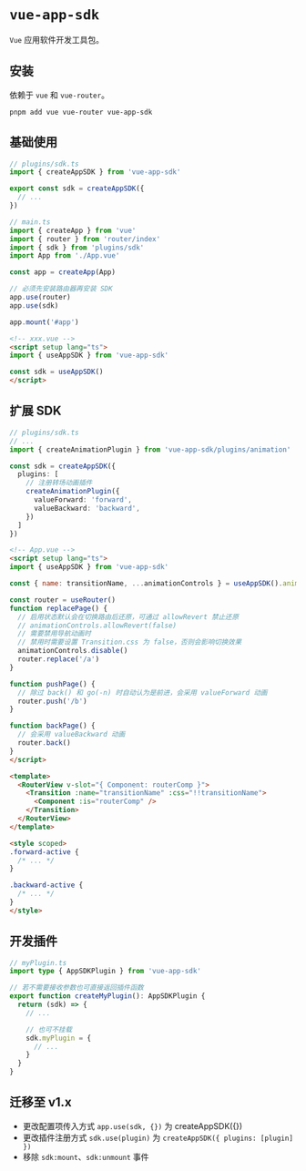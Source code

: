 # `vue-app-sdk`

`Vue` 应用软件开发工具包。

## 安装

依赖于 `vue` 和 `vue-router`。

```shell
pnpm add vue vue-router vue-app-sdk
```

## 基础使用

```ts
// plugins/sdk.ts
import { createAppSDK } from 'vue-app-sdk'

export const sdk = createAppSDK({
  // ...
})
```

```ts
// main.ts
import { createApp } from 'vue'
import { router } from 'router/index'
import { sdk } from 'plugins/sdk'
import App from './App.vue'

const app = createApp(App)

// 必须先安装路由器再安装 SDK
app.use(router)
app.use(sdk)

app.mount('#app')
```

```html
<!-- xxx.vue -->
<script setup lang="ts">
import { useAppSDK } from 'vue-app-sdk'

const sdk = useAppSDK()
</script>
```

## 扩展 SDK

```ts
// plugins/sdk.ts
// ...
import { createAnimationPlugin } from 'vue-app-sdk/plugins/animation'

const sdk = createAppSDK({
  plugins: [
    // 注册转场动画插件
    createAnimationPlugin({
      valueForward: 'forward',
      valueBackward: 'backward',
    })
  ]
})
```

```html
<!-- App.vue -->
<script setup lang="ts">
import { useAppSDK } from 'vue-app-sdk'

const { name: transitionName, ...animationControls } = useAppSDK().animation

const router = useRouter()
function replacePage() {
  // 启用状态默认会在切换路由后还原，可通过 allowRevert 禁止还原
  // animationControls.allowRevert(false)
  // 需要禁用导航动画时
  // 禁用时需要设置 Transition.css 为 false，否则会影响切换效果
  animationControls.disable()
  router.replace('/a')
}

function pushPage() {
  // 除过 back() 和 go(-n) 时自动认为是前进，会采用 valueForward 动画
  router.push('/b')
}

function backPage() {
  // 会采用 valueBackward 动画
  router.back()
}
</script>

<template>
  <RouterView v-slot="{ Component: routerComp }">
    <Transition :name="transitionName" :css="!!transitionName">
      <Component :is="routerComp" />
    </Transition>
  </RouterView>
</template>

<style scoped>
.forward-active {
  /* ... */
}

.backward-active {
  /* ... */
}
</style>
```

## 开发插件

```ts
// myPlugin.ts
import type { AppSDKPlugin } from 'vue-app-sdk'

// 若不需要接收参数也可直接返回插件函数
export function createMyPlugin(): AppSDKPlugin {
  return (sdk) => {
    // ...

    // 也可不挂载
    sdk.myPlugin = {
      // ...
    }
  }
}
```

## 迁移至 v1.x

- 更改配置项传入方式 `app.use(sdk, {})` 为 createAppSDK({})
- 更改插件注册方式 `sdk.use(plugin)` 为 `createAppSDK({ plugins: [plugin] })`
- 移除 `sdk:mount`、`sdk:unmount` 事件
